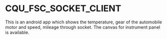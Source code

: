 # CQU_FSC_SOCKET_CLIENT
This is an android app which shows the temperature, gear of the automobile motor and speed, mileage through socket.
 The canvas for instrument panel is available.
